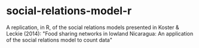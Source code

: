 # social-relations-model-r
A replication, in R, of the social relations models presented in Koster &amp; Leckie (2014): "Food sharing networks in lowland Nicaragua: An application of the social relations model to count data"
